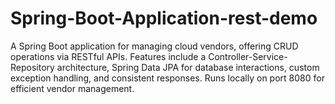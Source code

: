 # Spring-Boot-Application-rest-demo
A Spring Boot application for managing cloud vendors, offering CRUD operations via RESTful APIs. Features include a Controller-Service-Repository architecture, Spring Data JPA for database interactions, custom exception handling, and consistent responses. Runs locally on port 8080 for efficient vendor management.

